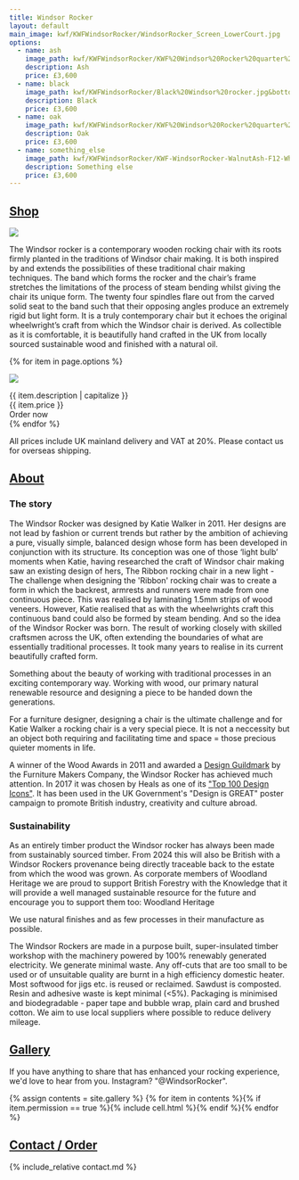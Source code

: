 ```yaml
---
title: Windsor Rocker
layout: default
main_image: kwf/KWFWindsorRocker/WindsorRocker_Screen_LowerCourt.jpg
options:
  - name: ash
    image_path: kwf/KWFWindsorRocker/KWF%20Windsor%20Rocker%20quarter%20view.jpg&right=0.95313&left=0.025
    description: Ash
    price: £3,600
  - name: black
    image_path: kwf/KWFWindsorRocker/Black%20Windsor%20rocker.jpg&bottom=0.94375&top=0.06563
    description: Black
    price: £3,600
  - name: oak
    image_path: kwf/KWFWindsorRocker/KWF%20Windsor%20Rocker%20quarter%20view.jpg&right=0.95313&left=0.025
    description: Oak
    price: £3,600
  - name: something_else
    image_path: kwf/KWFWindsorRocker/KWF-WindsorRocker-WalnutAsh-F12-White.jpg&bottom=0.84688&top=0.17813
    description: Something else
    price: £3,600
---
```

<section id="shop" markdown="1">

## <a href="#shop" title="Link to this heading">Shop</a>

<div class="image">
<img class="lazy-image" src="http://images.cart-shed.com/static/images/spacer.png"    data-defer-src="http://images.cart-shed.com/image?src={{ page.main_image }}&width=770">
</div>

<div id="words">

The Windsor rocker is a contemporary wooden rocking chair with its roots firmly planted in the traditions of Windsor chair making. It is both inspired by and extends the possibilities of these traditional chair making techniques. The band which forms the rocker and the chair’s frame stretches the limitations of the process of steam bending whilst giving the chair its unique form. The twenty four spindles flare out from the carved solid seat to the band such that their opposing angles produce an extremely rigid but light form. It is a truly contemporary chair but it echoes the original wheelwright’s craft from which the Windsor chair is derived. As collectible as it is comfortable, it is beautifully hand crafted in the UK from locally sourced sustainable wood and finished with a natural oil.

</div>

<div class="grid_container">

{% for item in page.options %}<div class="image grid_item">
<img class="lazy-image" src="http://images.cart-shed.com/static/images/spacer.png" data-defer-src="http://images.cart-shed.com/image?src={{ item.image_path }}&width=360">
<div class="name">{{ item.description | capitalize }}</div>
<div class="price">{{ item.price }}</div>
<a class="button order" onclick="selectOption('chair_type', '{{ item.name }}');window.location.href = '#contact';">Order now</a>
</div>{% endfor %}

</div>

All prices include UK mainland delivery and VAT at 20%. Please contact us for overseas shipping.

</section>

<section id="about" markdown="1">

## <a href="#about" title="Link to this heading">About</a>

### <a name="story"></a>The story

The Windsor Rocker was designed by Katie Walker in 2011. Her designs are not lead by fashion or current trends but rather by the ambition of achieving a pure, visually simple, balanced design whose form has been developed in conjunction with its structure. Its conception was one of those ‘light bulb’ moments when Katie, having researched the craft of Windsor chair making saw an existing design of hers, The Ribbon rocking chair in a new light - The challenge when designing the 'Ribbon' rocking chair was to create a form in which the backrest, armrests and runners were made from one continuous piece. This was realised by laminating 1.5mm strips of wood veneers. However, Katie realised that as with the wheelwrights craft this continuous band could also be formed by steam bending. And so the idea of the Windsor Rocker was born. The result of working closely with skilled craftsmen across the UK, often extending the boundaries of what are essentially traditional processes. It took many years to realise in its current beautifully crafted form.

Something about the beauty of working with traditional processes in an exciting contemporary way. Working with wood, our primary natural renewable resource and designing a piece to be handed down the generations.

For a furniture designer, designing a chair is the ultimate challenge and for Katie Walker a rocking chair is a very special piece. It is not a neccessity but an object both requiring and facilitating time and space = those precious quieter moments in life.

A winner of the Wood Awards in 2011 and awarded a <a href="https://www.designguildmark.org.uk/project/windsor-rocker-by-katie-walker" target="_new">Design Guildmark</a> by the Furniture Makers Company, the Windsor Rocker has achieved much attention. In 2017 it was chosen by Heals as one of its <a href="https://images.cart-shed.com/original?src=kwf/retailers/HEALs+100.png" target="_new">"Top 100 Design Icons"</a>. It has been used in the UK Government's "Design is GREAT" poster campaign to promote British industry, creativity and culture abroad.

### <a name="sustainability"></a>Sustainability

As an entirely timber product the Windsor rocker has always been made from sustainably sourced timber. From 2024 this will also be British with a Windsor Rockers provenance being directly traceable back to the estate from which the wood was grown. As corporate members of Woodland Heritage we are proud to support British Forestry  with the Knowledge that it will provide a well managed sustainable resource for the future and encourage you to support them too: Woodland Heritage 

We use natural finishes and as few processes in their manufacture as possible.

The Windsor Rockers are made in a purpose built, super-insulated timber workshop with the machinery powered by 100% renewably generated electricity. We generate minimal waste. Any off-cuts that are too small to be used or of unsuitable quality are burnt in a high efficiency domestic heater. Most softwood for jigs etc. is reused or reclaimed. Sawdust is composted. Resin and adhesive waste is kept minimal (<5%).  Packaging is minimised and biodegradable - paper tape and bubble wrap, plain card and brushed cotton. We aim to use local suppliers where possible to reduce delivery mileage.

</section>

<section id="gallery" markdown="1">

## <a href="#gallery" title="Link to this heading">Gallery</a>


If you have anything to share that has enhanced your rocking experience, we'd love to hear from you. Instagram? "@WindsorRocker".

<div class="grid_container" id="gallery">
    
{% assign contents = site.gallery %}
{% for item in contents %}{% if item.permission == true %}{% include cell.html %}{% endif %}{% endfor %}

</div>

</section>

<section id="contact" markdown="1">

## <a href="#contact" title="Link to this heading">Contact / Order</a>

{% include_relative contact.md %}
